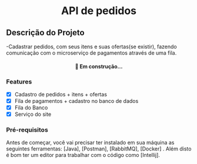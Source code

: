 <h1 align="center">API de pedidos</h1>

## Descrição do Projeto

-Cadastrar pedidos, com seus itens e suas ofertas(se existir), fazendo comunicação com o microserviço de pagamentos através de uma fila.

<h4 align="center"> 
	🚀 Em construção...
</h4>

### Features

- [x] Cadastro de pedidos + itens + ofertas
- [x] Fila de pagamentos + cadastro no banco de dados
- [x] Fila do Banco
- [x] Serviço do site

### Pré-requisitos

Antes de começar, você vai precisar ter instalado em sua máquina as seguintes ferramentas:
[Java], [Postman], [RabbitMQ], [Docker]  . 
Além disto é bom ter um editor para trabalhar com o código como [Intellij].
